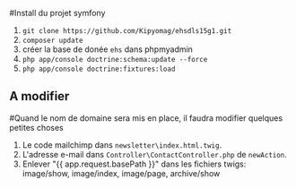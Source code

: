 ﻿#Install du projet symfony

1. `git clone https://github.com/Kipyomag/ehsdls15g1.git`
2. `composer update`
3. créer la base de donée `ehs` dans phpmyadmin
4. `php app/console doctrine:schema:update --force`
5. `php app/console doctrine:fixtures:load`
 
## A modifier
#Quand le nom de domaine sera mis en place, il faudra modifier quelques petites choses

1. Le code mailchimp dans `newsletter\index.html.twig`.
2. L'adresse e-mail dans `Controller\ContactController.php` de `newAction`.
3. Enlever "{{ app.request.basePath }}" dans les fichiers twigs: image/show, image/index, image/page, archive/show
